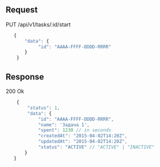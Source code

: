 ## Request

PUT /api/v1/tasks/:id/start

```javascript
   {
       "data": {
            "id": "AAAA-FFFF-DDDD-RRRR"
       }
    }
```


## Response 

200 Ok

```javascript
    {
        "status": 1,
        "data": {
            "id": "AAAA-FFFF-DDDD-RRRR",
            "name": 'Задача 1',
            "spent": 1230 // in seconds
            "createdAt": "2015-04-02T14:20Z",
            "updatedAt": "2015-04-02T14:20Z", 
            "status": "ACTIVE" // "ACTIVE" | "INACTIVE"
       }
   }
```
